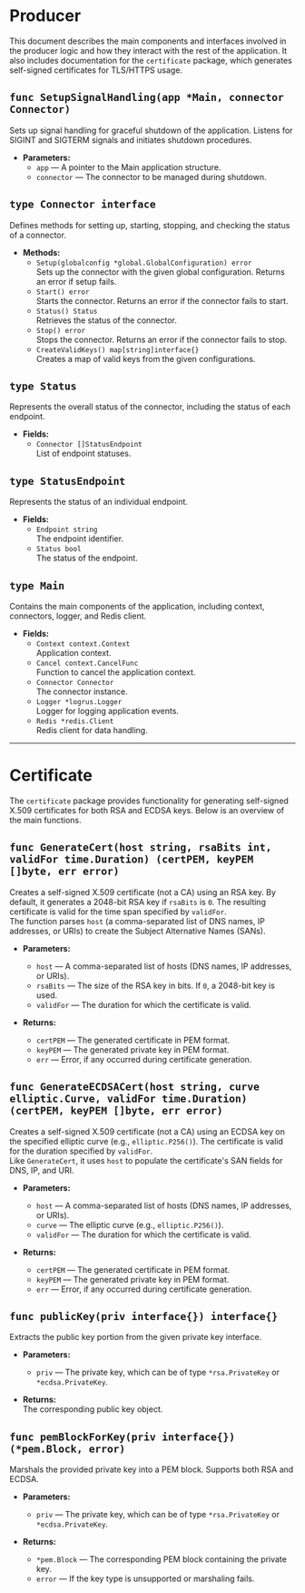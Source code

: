 # Producer

This document describes the main components and interfaces involved in the producer logic and how they interact with the rest of the application. It also includes documentation for the `certificate` package, which generates self-signed certificates for TLS/HTTPS usage.

## `func SetupSignalHandling(app *Main, connector Connector)`

Sets up signal handling for graceful shutdown of the application. Listens for SIGINT and SIGTERM signals and initiates shutdown procedures.

- **Parameters:**
  - `app` — A pointer to the Main application structure.
  - `connector` — The connector to be managed during shutdown.

## `type Connector interface`

Defines methods for setting up, starting, stopping, and checking the status of a connector.

- **Methods:**
  - `Setup(globalconfig *global.GlobalConfiguration) error`  
    Sets up the connector with the given global configuration. Returns an error if setup fails.
  - `Start() error`  
    Starts the connector. Returns an error if the connector fails to start.
  - `Status() Status`  
    Retrieves the status of the connector.
  - `Stop() error`  
    Stops the connector. Returns an error if the connector fails to stop.
  - `CreateValidKeys() map[string]interface{}`  
    Creates a map of valid keys from the given configurations.

## `type Status`

Represents the overall status of the connector, including the status of each endpoint.

- **Fields:**
  - `Connector []StatusEndpoint`  
    List of endpoint statuses.

## `type StatusEndpoint`

Represents the status of an individual endpoint.

- **Fields:**
  - `Endpoint string`  
    The endpoint identifier.
  - `Status bool`  
    The status of the endpoint.

## `type Main`

Contains the main components of the application, including context, connectors, logger, and Redis client.

- **Fields:**
  - `Context context.Context`  
    Application context.
  - `Cancel context.CancelFunc`  
    Function to cancel the application context.
  - `Connector Connector`  
    The connector instance.
  - `Logger *logrus.Logger`  
    Logger for logging application events.
  - `Redis *redis.Client`  
    Redis client for data handling.

---

# Certificate

The `certificate` package provides functionality for generating self-signed X.509 certificates for both RSA and ECDSA keys. Below is an overview of the main functions.

## `func GenerateCert(host string, rsaBits int, validFor time.Duration) (certPEM, keyPEM []byte, err error)`

Creates a self-signed X.509 certificate (not a CA) using an RSA key. By default, it generates a 2048-bit RSA key if `rsaBits` is `0`. The resulting certificate is valid for the time span specified by `validFor`.  
The function parses `host` (a comma-separated list of DNS names, IP addresses, or URIs) to create the Subject Alternative Names (SANs).

- **Parameters:**

  - `host` — A comma-separated list of hosts (DNS names, IP addresses, or URIs).
  - `rsaBits` — The size of the RSA key in bits. If `0`, a 2048-bit key is used.
  - `validFor` — The duration for which the certificate is valid.

- **Returns:**
  - `certPEM` — The generated certificate in PEM format.
  - `keyPEM` — The generated private key in PEM format.
  - `err` — Error, if any occurred during certificate generation.

## `func GenerateECDSACert(host string, curve elliptic.Curve, validFor time.Duration) (certPEM, keyPEM []byte, err error)`

Creates a self-signed X.509 certificate (not a CA) using an ECDSA key on the specified elliptic curve (e.g., `elliptic.P256()`). The certificate is valid for the duration specified by `validFor`.  
Like `GenerateCert`, it uses `host` to populate the certificate's SAN fields for DNS, IP, and URI.

- **Parameters:**

  - `host` — A comma-separated list of hosts (DNS names, IP addresses, or URIs).
  - `curve` — The elliptic curve (e.g., `elliptic.P256()`).
  - `validFor` — The duration for which the certificate is valid.

- **Returns:**
  - `certPEM` — The generated certificate in PEM format.
  - `keyPEM` — The generated private key in PEM format.
  - `err` — Error, if any occurred during certificate generation.

## `func publicKey(priv interface{}) interface{}`

Extracts the public key portion from the given private key interface.

- **Parameters:**

  - `priv` — The private key, which can be of type `*rsa.PrivateKey` or `*ecdsa.PrivateKey`.

- **Returns:**  
  The corresponding public key object.

## `func pemBlockForKey(priv interface{}) (*pem.Block, error)`

Marshals the provided private key into a PEM block. Supports both RSA and ECDSA.

- **Parameters:**

  - `priv` — The private key, which can be of type `*rsa.PrivateKey` or `*ecdsa.PrivateKey`.

- **Returns:**
  - `*pem.Block` — The corresponding PEM block containing the private key.
  - `error` — If the key type is unsupported or marshaling fails.
